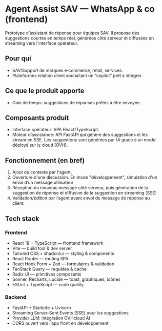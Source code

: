 # Agent Assist SAV — WhatsApp & co (frontend)

Prototype d’assistant de réponse pour équipes SAV. Il propose des suggestions courtes en temps réel, générées côté serveur et diffusées en streaming vers l’interface opérateur.

## Pour qui

- SAV/Support de marques e‑commerce, retail, services.
- Plateformes relation client souhaitant un “copilot” prêt à intégrer.

## Ce que le produit apporte

- Gain de temps: suggestions de réponses prêtes à être envoyée.

## Composants produit

- Interface opérateur: SPA React/TypeScript.
- Moteur d’assistance: API FastAPI qui génère des suggestions et les stream en SSE. Les suggestions sont générées par IA grace à un model déployé sur le cloud (OVH).

## Fonctionnement (en bref)

1) Ajout de contexte par l'agent.
2) Ouverture d'une discussion. En mode "développement", simulation d'un envoi d’un message utilisateur
3) Réception du nouveau message côté serveur, puis génération de la suggestion de réponse et diffusion de la suggestion en streaming (SSE)  
4) Validation/édition par l’agent avant envoi du message de réponse au client.

## Tech stack

### Frontend
- React 18 + TypeScript — frontend framework  
- Vite — build tool & dev server  
- Tailwind CSS + shadcn/ui — styling & components  
- React Router — routing SPA  
- React Hook Form + Zod — formulaires & validation  
- TanStack Query — requêtes & cache  
- Radix UI — primitives composants  
- Sonner, Recharts, Lucide — toast, graphiques, icônes  
- ESLint + TypeScript — code quality

### Backend
- FastAPI + Starlette + Uvicorn
- Streaming Server-Sent Events (SSE) pour les suggestions
- Provider LLM: intégration OVHcloud AI
- CORS ouvert vers l’app front en développement
